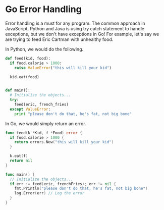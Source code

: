 # Go Error Handling

Error handling is a must for any program. The common approach in JavaScript, Python and Java is using try catch statement to handle exceptions, but we don't have exceptions in Go! For example, let's say we are trying to feed Eric Cartman with unhealthy food.

In Python, we would do the following.

```python
def feed(kid, food):
  if food.calorie > 1000:
    raise ValueError("this will kill your kid")

  kid.eat(food)


def main():
  # Initialize the objects...
  try:
    feed(eric, french_fries)
  except ValueError:
    print "please don't do that, he's fat, not big bone"
```

In Go, we would simply return an error.

```go
func feed(k *Kid, f *Food) error {
  if food.calorie > 1000 {
    return errors.New("this will kill your kid")
  }

  k.eat(f)
  return nil
}

func main() {
  // Initialize the objects...
  if err := feed(eric, frenchFries); err != nil {
    fmt.Println("please don't do that, he's fat, not big bone")
    log.Error(err) // Log the error
  }
}
```

